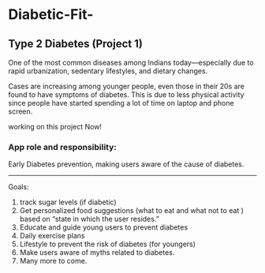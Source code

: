 # Diabetic-Fit-
## Type 2 Diabetes (Project 1)
One of the most common diseases among Indians today—especially due to rapid urbanization, sedentary lifestyles, and dietary changes.

Cases are increasing among younger people, even those in their 20s are found to have symptoms of diabetes. This is due to less physical activity since people have started spending a lot of time on laptop and phone screen.

working on this project Now! 

### App role and responsibility:  
Early Diabetes prevention, making users aware of the cause of diabetes.
<hr>

Goals:
1. track sugar levels (if diabetic) 
2. Get personalized food suggestions (what to eat and what not to eat ) based on “state in which the user resides.”
3. Educate and guide young users to prevent diabetes
4. Daily exercise plans
5. Lifestyle to prevent the risk of diabetes (for youngers)
6. Make users aware of myths related to diabetes.
7. Many more to come.

